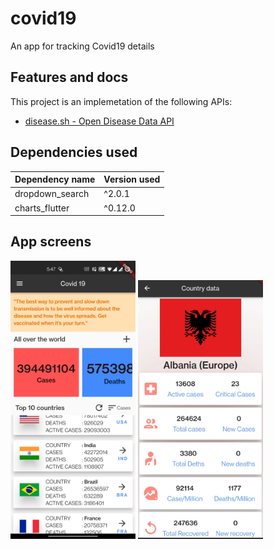 # covid19

An app for tracking Covid19 details

## Features and docs

This project is an implemetation of the following APIs:

- [disease.sh - Open Disease Data API](https://disease.sh/) 

## Dependencies used 

| Dependency name  | Version used |
| ------------- | ------------- |
| dropdown_search | ^2.0.1  |
| charts_flutter  | ^0.12.0 |

## App screens

<img src="screenshots/HomePage.jpg" width="200"/>
<img src="screenshots/CountryDetailsPage.jpg" width="200"/>
